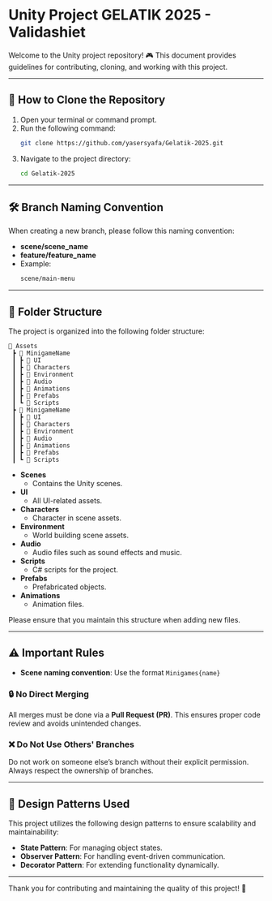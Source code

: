 # Unity Project GELATIK 2025 - Validashiet

Welcome to the Unity project repository! 🎮 This document provides guidelines for contributing, cloning, and working with this project.

---

## 🚀 How to Clone the Repository
1. Open your terminal or command prompt.
2. Run the following command:
   ```bash
   git clone https://github.com/yasersyafa/Gelatik-2025.git
   ```
3. Navigate to the project directory:
   ```bash
   cd Gelatik-2025
   ```

---

## 🛠️ Branch Naming Convention
When creating a new branch, please follow this naming convention:
- **scene/scene_name**
- **feature/feature_name**
- Example:
  ```bash
  scene/main-menu
  ```

---

## 📂 Folder Structure
The project is organized into the following folder structure:

```
📂 Assets
 ┣ 📂 MinigameName
 ┃ ┣ 📂 UI
 ┃ ┣ 📂 Characters
 ┃ ┣ 📂 Environment
 ┃ ┣ 📂 Audio
 ┃ ┣ 📂 Animations
 ┃ ┣ 📂 Prefabs
 ┃ ┗ 📂 Scripts
 ┣ 📂 MinigameName
 ┃ ┣ 📂 UI
 ┃ ┣ 📂 Characters
 ┃ ┣ 📂 Environment
 ┃ ┣ 📂 Audio
 ┃ ┣ 📂 Animations
 ┃ ┣ 📂 Prefabs
 ┃ ┗ 📂 Scripts
```

- **Scenes**
  - Contains the Unity scenes.
- **UI**
  - All UI-related assets.
- **Characters**
  - Character in scene assets.
- **Environment**
  - World building scene assets.
- **Audio**
  - Audio files such as sound effects and music.
- **Scripts**
  - C# scripts for the project.
- **Prefabs**
  - Prefabricated objects.
- **Animations**
  - Animation files.

Please ensure that you maintain this structure when adding new files.

---

## ⚠️ Important Rules

- **Scene naming convention**: Use the format `Minigames{name}`

### 🔒 No Direct Merging
All merges must be done via a **Pull Request (PR)**. This ensures proper code review and avoids unintended changes.

### ❌ Do Not Use Others' Branches
Do not work on someone else’s branch without their explicit permission. Always respect the ownership of branches.

---

## 🧩 Design Patterns Used
This project utilizes the following design patterns to ensure scalability and maintainability:

- **State Pattern**: For managing object states.
- **Observer Pattern**: For handling event-driven communication.
- **Decorator Pattern**: For extending functionality dynamically.

---

Thank you for contributing and maintaining the quality of this project! 🌟


